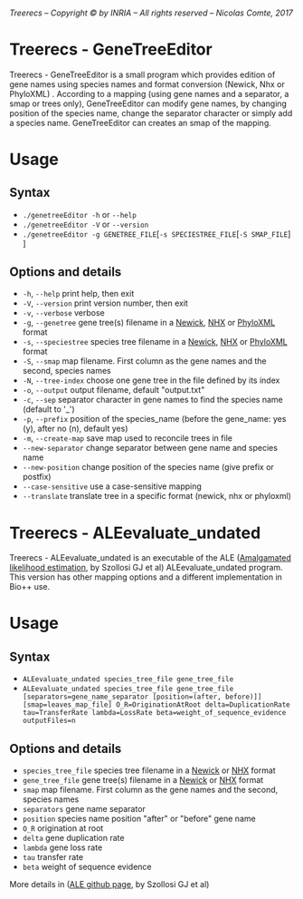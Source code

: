 ###### Treerecs – Copyright © by INRIA – All rights reserved – Nicolas Comte, 2017
# Treerecs - GeneTreeEditor
Treerecs - GeneTreeEditor is a small program which provides edition of gene names 
using species names and format conversion (Newick, Nhx or PhyloXML) . 
According to a mapping (using gene names and a separator, a smap or trees only),
GeneTreeEditor can modify gene names, by changing position of the species name, 
change the separator character or simply add a species name. 
GeneTreeEditor can creates an smap of the mapping.

# Usage
## Syntax
*    `./genetreeEditor -h` or `--help`
*    `./genetreeEditor -V` or `--version`
*    `./genetreeEditor -g GENETREE_FILE`[` -s SPECIESTREE_FILE `[`-S SMAP_FILE`]` `]

## Options and details
* `-h`, `--help`                print help, then exit
* `-V`, `--version`             print version number, then exit
* `-v`, `--verbose`             verbose
* `-g`, `--genetree`            gene tree(s) filename in a [Newick](https://en.wikipedia.org/wiki/Newick_format), [NHX](https://sites.google.com/site/cmzmasek/home/software/forester/nhx) or [PhyloXML](http://phyloxml.org/) format
* `-s`, `--speciestree`         species tree filename in a [Newick](https://en.wikipedia.org/wiki/Newick_format), [NHX](https://sites.google.com/site/cmzmasek/home/software/forester/nhx) or [PhyloXML](http://phyloxml.org/) format
* `-S`, `--smap`                map filename. First column as the gene names and the second, species names
* `-N`, `--tree-index`          choose one gene tree in the file defined by its index
* `-o`, `--output`              output filename, default "output.txt"
* `-c`, `--sep`                 separator character in gene names to find the species name (default to '_')
* `-p`, `--prefix`              position of the species_name (before the gene_name: yes (y), after no (n), default yes)
* `-m`, `--create-map`          save map used to reconcile trees in file
* `--new-separator`             change separator between gene name and species name
* `--new-position`              change position of the species name (give prefix or postfix)
* `--case-sensitive`            use a case-sensitive mapping
* `--translate`                 translate tree in a specific format (newick, nhx or phyloxml)

# Treerecs - ALEevaluate_undated
Treerecs - ALEevaluate_undated is an executable of the ALE ([Amalgamated likelihood estimation](https://github.com/ssolo/ALE), by Szollosi GJ et al)
ALEevaluate_undated program. This version has other mapping options and a different implementation in Bio++ use.

# Usage
## Syntax
*   `ALEevaluate_undated species_tree_file gene_tree_file`
*   `ALEevaluate_undated species_tree_file gene_tree_file [separators=gene_name_separator [position=(after, before)]] [smap=leaves_map_file] O_R=OriginationAtRoot delta=DuplicationRate tau=TransferRate lambda=LossRate beta=weight_of_sequence_evidence outputFiles=n`

## Options and details
* `species_tree_file`           species tree filename in a [Newick](https://en.wikipedia.org/wiki/Newick_format) or [NHX](https://sites.google.com/site/cmzmasek/home/software/forester/nhx) format
* `gene_tree_file`              gene tree(s) filename in a [Newick](https://en.wikipedia.org/wiki/Newick_format) or [NHX](https://sites.google.com/site/cmzmasek/home/software/forester/nhx) format
* `smap`                        map filename. First column as the gene names and the second, species names
* `separators`                  gene name separator
* `position`                    species name position "after" or "before" gene name
* `O_R`                         origination at root
* `delta`                       gene duplication rate
* `lambda`                      gene loss rate
* `tau`                         transfer rate
* `beta`                        weight of sequence evidence

More details in ([ALE github page](https://github.com/ssolo/ALE), by Szollosi GJ et al)
